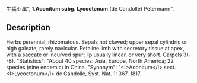 牛扁亚属",
1.**Aconitum subg. Lycoctonum** (de Candolle) Petermann",

## Description
Herbs perennial, rhizomatous. Sepals not clawed; upper sepal cylindric or high galeate, rarely navicular. Petaline limb with secretory tissue at apex, with a saccate or incurved spur; lip usually linear, or very short. Carpels 3(--8).
  "Statistics": "About 40 species: Asia, Europe, North America; 22 species (nine endemic) in China.
  "Synonym": "&lt;I&gt;Aconitum&lt;/I&gt; sect. &lt;I&gt;Lycoctonum&lt;/I&gt; de Candolle, Syst. Nat. 1: 367. 1817.
